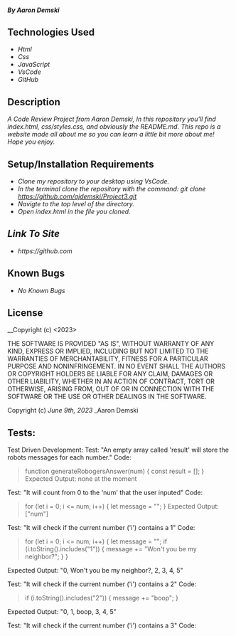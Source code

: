 #### _By Aaron Demski_

## Technologies Used

* _Html_
* _Css_
* _JavaScript_
* _VsCode_
* _GitHub_

## Description

_A Code Review Project from Aaron Demski, In this repository you'll find index.html, css/styles.css, and obviously the README.md. This repo is a website made all about me so you can learn a little bit more about me! Hope you enjoy._

## Setup/Installation Requirements

* _Clone my repository to your desktop using VsCode._
* _In the terminal clone the repository with the command: git clone https://github.com/ajdemski/Project3.git_
* _Navigte to the top level of the directory._
* _Open index.html in the file you cloned._

## _Link To Site_

* _https://github.com_

## Known Bugs

* _No Known Bugs_

## License

__Copyright (c) <2023> <Aaron Demski>

THE SOFTWARE IS PROVIDED "AS IS", WITHOUT WARRANTY OF ANY KIND, EXPRESS OR
IMPLIED, INCLUDING BUT NOT LIMITED TO THE WARRANTIES OF MERCHANTABILITY,
FITNESS FOR A PARTICULAR PURPOSE AND NONINFRINGEMENT. IN NO EVENT SHALL THE
AUTHORS OR COPYRIGHT HOLDERS BE LIABLE FOR ANY CLAIM, DAMAGES OR OTHER
LIABILITY, WHETHER IN AN ACTION OF CONTRACT, TORT OR OTHERWISE, ARISING FROM,
OUT OF OR IN CONNECTION WITH THE SOFTWARE OR THE USE OR OTHER DEALINGS IN THE
SOFTWARE.

Copyright (c) _June 9th, 2023_ _Aaron Demski

## Tests:
 Test Driven Development:
 Test: "An empty array called 'result' will store the robots messages for each number."
 Code:
>function generateRobogersAnswer(num) {
  const result = [];
 }
Expected Output: none at the moment

Test: "It will count from 0 to the 'num' that the user inputed"
Code: 
>for (let i = 0; i <= num; i++) {
  let message = "";
 }
Expected Output: ["num"]

Test: "It will check if the current number ('i') contains a 1"
Code:
>for (let i = 0; i <= num; i++) {
  let message = "";
  if (i.toString().includes("1")) {
    message += "Won't you be my neighbor?";
  }
}

Expected Output: "0, Won't you be my neighbor?, 2, 3, 4, 5"

Test: "It will check if the current number ('i') contains a 2"
Code:
>if (i.toString().includes("2")) {
  message += "boop";
}

Expected Output: "0, 1, boop, 3, 4, 5"

Test: "It will check if the current number ('i') contains a 3"
Code:
>